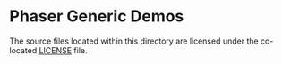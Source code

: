 # Phaser Generic Demos

The source files located within this directory are licensed under the co-located [LICENSE](LICENSE_phaser_generic.md) file.